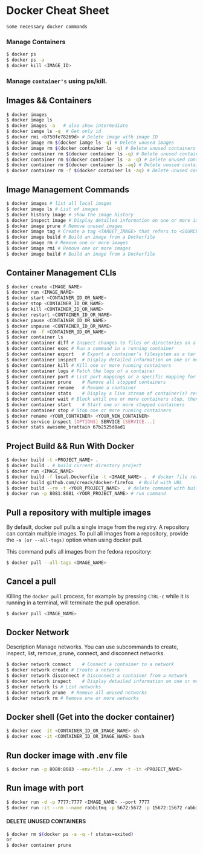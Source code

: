 # Docker Cheat Sheet
`Some necessary docker commands`


### Manage Containers

```bash
$ docker ps
$ docker ps -a
$ docker kill <IMAGE_ID>
```

### Manage `container's` using ps/kill.


## Images && Containers
```bash
$ docker images
$ docker image ls
$ docker images -a   # also show intermediate
$ docker iamge ls -q  # Get only id
$ docker rmi <b750fe78269d> # Delete image with image ID
$ docker image rm $(docker iamge ls -q) # Delete unused images
$ docker image rm $(docker container ls -q) # Delete unused containers
$ docker container rm $(docker container ls -q) # Delete unused containers
$ docker container rm $(docker container ls -a -q) # Delete unused containers
$ docker container rm $(docker container ls -aq) # Delete unused containers
$ docker container rm -f $(docker container ls -aq) # Delete unused containers forcefully
```


## Image Management Commands
```bash
$ docker images # list all local images
$ docker image ls # List of images
$ docker history image # show the image history
$ docker inspect image # Display detailed information on one or more images
$ docker image prune # Remove unused images
$ docker image tag # Create a tag <TARGET_IMAGE> that refers to <SOURCE_IMAGE>
$ docker image build # Build an image from a Dockerfile
$ docker image rm # Remove one or more images
$ docker image rmi # Remove one or more images
$ docker image build # Build an image from a Dockerfile
```


## Container Management CLIs
```bash
$ docker create <IMAGE_NAME>
$ docker run <IMAGE_NAME>
$ docker start <CONTAINER_ID_OR_NAME>
$ docker stop <CONTAINER_ID_OR_NAME>
$ docker kill <CONTAINER_ID_OR_NAME>
$ docker restart <CONTAINER_ID_OR_NAME>
$ docker pause <CONTAINER_ID_OR_NAME>
$ docker unpause <CONTAINER_ID_OR_NAME>
$ docker rm -f <CONTAINER_ID_OR_NAME>
$ docker container ls
$ docker container diff	# Inspect changes to files or directories on a container’s filesystem
$ docker container exec	# Run a command in a running container
$ docker container export	# Export a container’s filesystem as a tar archive
$ docker container inspect	# Display detailed information on one or more containers
$ docker container kill	# Kill one or more running containers
$ docker container logs	# Fetch the logs of a container
$ docker container port	# List port mappings or a specific mapping for the container
$ docker container prune	# Remove all stopped containers
$ docker container rename	# Rename a container
$ docker container stats	# Display a live stream of container(s) resource usage statistics
$ docker container wait	# Block until one or more containers stop, then print their exit codes
$ docker container start	# Start one or more stopped containers
$ docker container stop	# Stop one or more running containers
$ docker rename <YOUR_CONTAINER> <YOUR_NEW_CONTAINER>
$ docker service inspect [OPTIONS] SERVICE [SERVICE...]
$ docker stats awesome_brattain 67b2525d8ad1
```


## Project Build && Run With Docker 
```bash
$ docker build -t <PROJECT_NAME> .
$ docker build . # build current directory project
$ docker run <IMAGE_NAME>
$ docker build -f local.Dockerfile -t <IMAGE_NAME> .  # docker file read from another docker file
$ docker build github.com/creack/docker-firefox  # Build with URL
$ docker build --rm -t <YOUR_PROJECT_NAME> . # delete command with build
$ docker run -p 8081:8081 <YOUR_PROJECT_NAME> # run command
```


## Pull a repository with multiple images
By default, docker pull pulls a single image from the registry. A repository can contain multiple images. To pull all images from a repository, provide the `-a (or --all-tags)` option when using docker pull.

This command pulls all images from the fedora repository:
```bash
$ docker pull --all-tags <IMAGE_NAME>
```


## Cancel a pull
Killing the `docker pull` process, for example by pressing `CTRL-c` while it is running in a terminal, will terminate the pull operation.
```bash
$ docker pull <IMAGE_NAME>
```


## Docker Network
Description
Manage networks. You can use subcommands to create, inspect, list, remove, prune, connect, and disconnect networks.
```bash
$ docker network connect	# Connect a container to a network
$ docker network create	# Create a network
$ docker network disconnect	# Disconnect a container from a network
$ docker network inspect	# Display detailed information on one or more networks
$ docker network ls	# List networks
$ docker network prune	# Remove all unused networks
$ docker network rm	# Remove one or more networks
```


## Docker shell (Get into the docker container)
```bash
$ docker exec -it <CONTAINER_ID_OR_IMAGE_NAME> sh
$ docker exec -it <CONTAINER_ID_OR_IMAGE_NAME> bash
```


## Run docker image with .env file
```bash
$ docker run -p 8080:8083 --env-file ./.env -t -it <PROJECT_NAME>
```

## Run image with port
```bash
$ docker run -d -p 7777:7777 <IMAGE_NAME> --port 7777
$ docker run -it --rm --name rabbitmq -p 5672:5672 -p 15672:15672 rabbitmq:3.8-management # Example: rabbitmq image
```


#### DELETE UNUSED CONTAINERS
```bash 
$ docker rm $(docker ps -a -q -f status=exited)
or
$ docker container prune
```

































